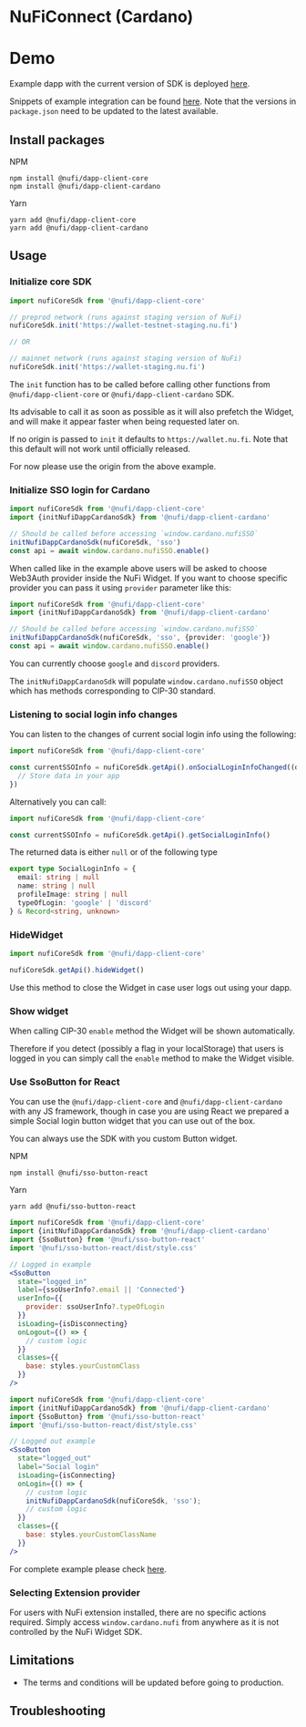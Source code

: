 # NuFiConnect (Cardano)

# Demo

Example dapp with the current version of SDK is deployed [here](https://sdk-example.nu.fi).

Snippets of example integration can be found [here](https://github.com/nufi-official/adaplays.xyz/commit/641466c4e8b534f1461692cac6987396b77b5c7c).
Note that the versions in `package.json` need to be updated to the latest available.

## Install packages

NPM

```
npm install @nufi/dapp-client-core
npm install @nufi/dapp-client-cardano
```

Yarn

```
yarn add @nufi/dapp-client-core
yarn add @nufi/dapp-client-cardano
```

## Usage

### Initialize core SDK

```typescript
import nufiCoreSdk from '@nufi/dapp-client-core'

// preprod network (runs against staging version of NuFi)
nufiCoreSdk.init('https://wallet-testnet-staging.nu.fi')

// OR

// mainnet network (runs against staging version of NuFi)
nufiCoreSdk.init('https://wallet-staging.nu.fi')
```

The `init` function has to be called before calling other functions from
`@nufi/dapp-client-core` or `@nufi/dapp-client-cardano` SDK.

Its advisable to call it as soon as possible as it will also prefetch the Widget,
and will make it appear faster when being requested later on.

If no origin is passed to `init` it defaults to `https://wallet.nu.fi`. Note that this default will not work until officially released.

For now please use the origin from the above example.

### Initialize SSO login for Cardano

```typescript
import nufiCoreSdk from '@nufi/dapp-client-core'
import {initNufiDappCardanoSdk} from '@nufi/dapp-client-cardano'

// Should be called before accessing `window.cardano.nufiSSO`
initNufiDappCardanoSdk(nufiCoreSdk, 'sso')
const api = await window.cardano.nufiSSO.enable()
```

When called like in the example above users will be asked to choose Web3Auth provider inside the NuFi
Widget. If you want to choose specific provider you can pass it using `provider`
parameter like this:

```typescript
import nufiCoreSdk from '@nufi/dapp-client-core'
import {initNufiDappCardanoSdk} from '@nufi/dapp-client-cardano'

// Should be called before accessing `window.cardano.nufiSSO`
initNufiDappCardanoSdk(nufiCoreSdk, 'sso', {provider: 'google'})
const api = await window.cardano.nufiSSO.enable()
```

You can currently choose `google` and `discord` providers.

The `initNufiDappCardanoSdk` will populate `window.cardano.nufiSSO` object
which has methods corresponding to CIP-30 standard.

### Listening to social login info changes

You can listen to the changes of current social login info using the following:

```typescript
import nufiCoreSdk from '@nufi/dapp-client-core'

const currentSSOInfo = nufiCoreSdk.getApi().onSocialLoginInfoChanged((data) => {
  // Store data in your app
})
```

Alternatively you can call:

```typescript
import nufiCoreSdk from '@nufi/dapp-client-core'

const currentSSOInfo = nufiCoreSdk.getApi().getSocialLoginInfo()
```

The returned data is either `null` or of the following type

```typescript
export type SocialLoginInfo = {
  email: string | null
  name: string | null
  profileImage: string | null
  typeOfLogin: 'google' | 'discord'
} & Record<string, unknown>
```

### HideWidget

```typescript
import nufiCoreSdk from '@nufi/dapp-client-core'

nufiCoreSdk.getApi().hideWidget()
```

Use this method to close the Widget in case user logs out using your dapp.

### Show widget

When calling CIP-30 `enable` method the Widget
will be shown automatically.

Therefore if you detect (possibly a flag in your localStorage) that users is logged in
you can simply call the `enable` method to make the Widget visible.

### Use SsoButton for React

You can use the `@nufi/dapp-client-core` and `@nufi/dapp-client-cardano`
with any JS framework, though in case you are using React we prepared a simple
Social login button widget that you can use out of the box.

You can always use the SDK with you custom Button widget.

NPM

```
npm install @nufi/sso-button-react
```

Yarn

```
yarn add @nufi/sso-button-react
```

```jsx
import nufiCoreSdk from '@nufi/dapp-client-core'
import {initNufiDappCardanoSdk} from '@nufi/dapp-client-cardano'
import {SsoButton} from '@nufi/sso-button-react'
import '@nufi/sso-button-react/dist/style.css'

// Logged in example
<SsoButton
  state="logged_in"
  label={ssoUserInfo?.email || 'Connected'}
  userInfo={{
    provider: ssoUserInfo?.typeOfLogin
  }}
  isLoading={isDisconnecting}
  onLogout={() => {
    // custom logic
  }}
  classes={{
    base: styles.yourCustomClass
  }}
/>
```

```jsx
import nufiCoreSdk from '@nufi/dapp-client-core'
import {initNufiDappCardanoSdk} from '@nufi/dapp-client-cardano'
import {SsoButton} from '@nufi/sso-button-react'
import '@nufi/sso-button-react/dist/style.css'

// Logged out example
<SsoButton
  state="logged_out"
  label="Social login"
  isLoading={isConnecting}
  onLogin={() => {
    // custom logic
    initNufiDappCardanoSdk(nufiCoreSdk, 'sso');
    // custom logic
  }}
  classes={{
    base: styles.yourCustomClassName
  }}
/>
```

For complete example please check [here](https://github.com/nufi-official/adaplays.xyz/commit/641466c4e8b534f1461692cac6987396b77b5c7c).

### Selecting Extension provider

For users with NuFi extension installed, there are no specific actions required.
Simply access `window.cardano.nufi` from anywhere as it is not controlled by
the NuFi Widget SDK.

## Limitations
- The terms and conditions will be updated before going to production.

## Troubleshooting
